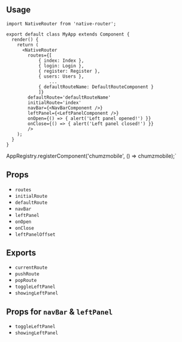 ## Usage
`import NativeRouter from 'native-router';`

```
export default class MyApp extends Component {
  render() {
    return (
      <NativeRouter
        routes={[
            { index: Index },
            { login: Login },
            { register: Register },
            { users: Users },
                ...
            { defaultRouteName: DefaultRouteComponent }
            ]}
        defaultRoute='defaultRouteName'
        initialRoute='index'
        navBar={<NavBarComponent />}
        leftPanel={<LeftPanelComponent />}
        onOpen={() => { alert('Left panel opened!') }}
        onClose={() => { alert('Left panel closed!') }}
        />
    );
  }
}
```

AppRegistry.registerComponent('chumzmobile', () => chumzmobile);`

## Props
- `routes`
- `initialRoute`
- `defaultRoute`
- `navBar`
- `leftPanel`
- `onOpen`
- `onClose`
- `leftPanelOffset`

## Exports
- `currentRoute`
- `pushRoute`
- `popRoute`
- `toggleLeftPanel`
- `showingLeftPanel`

## Props for `navBar` & `leftPanel`
- `toggleLeftPanel`
- `showingLeftPanel`